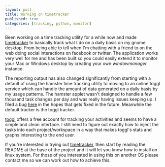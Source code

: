 ```yaml
---
layout: post
title: Working on timetracker
published: true
categories: [tracking, python, monitor]
---
```


Been working on a time tracking utility for a while now and made [timetracker](http://github.com/rlgomes/timetracker) to
basically track what I do on a daily basis on my gnome desktop. From being able
to tell when I'm chatting with a friend to on the web doing social interactions
on facebook or twitter. The application works very well for me and has been
built so you could easily extend it to monitor your Mac or Windows desktop by
creating your own *windowmanager* instance.

The reporting output has also changed significantly from starting with a default
of using the hamster time tracking utility to moving to an online toggl service
which can handle the amount of data generated on a daily basis by my usage
patterns. The hamster applet wasn't designed to handle a few thousand task
changes per day and was really having issues keeping up. I filed a bug
[here](https://bugs.launchpad.net/ubuntu/+source/hamster-applet/+bug/685001) in
the hopes that gets fixed in the future. Meanwhile the default tracker is the
toggl tracker.

[toggl](http://www.toggl.com) offers a free account for tracking your activities
and seems to have a simple and clean interface. I still need to figure out
exactly how to inject the tasks into each project/workspace in a way that makes
toggl's stats and graphs interesting to the end user.

If you're interested in trying out [timetracker](http://github.com/rlgomes/timetracker), then start by reading the README
at the base of the project and it will let you know how to install on linux
system. For those of you interested in using this on another OS please contact
me so we can work out how to achieve this.

